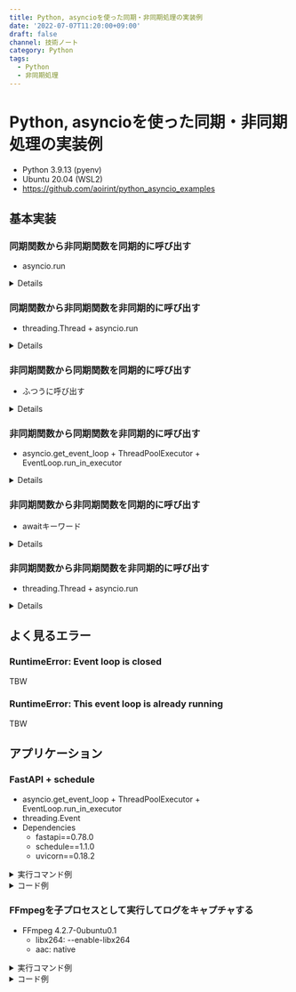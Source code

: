 ```yaml
---
title: Python, asyncioを使った同期・非同期処理の実装例
date: '2022-07-07T11:20:00+09:00'
draft: false
channel: 技術ノート
category: Python
tags:
  - Python
  - 非同期処理
---
```

# Python, asyncioを使った同期・非同期処理の実装例

- Python 3.9.13 (pyenv)
- Ubuntu 20.04 (WSL2)
- <https://github.com/aoirint/python_asyncio_examples>

## 基本実装

### 同期関数から非同期関数を同期的に呼び出す
- asyncio.run

<details>

```python
import asyncio
import time

def main():
  async def func():
    await asyncio.sleep(3)
    print('func exited') # 1

  asyncio.run(func())

  time.sleep(1)
  print('main exited') # 2

main()

print('exited') # 3
```

</details>

### 同期関数から非同期関数を非同期的に呼び出す
- threading.Thread + asyncio.run

<details>

```python
import asyncio
from concurrent.futures import ThreadPoolExecutor
import threading
import time

def main():
  async def func():
    await asyncio.sleep(3)
    print('func exited') # 3

  thread = threading.Thread(target=lambda: asyncio.run(func()))
  thread.start()

  time.sleep(1)
  print('main exited') # 1

main()

print('exited') # 2
```

</details>

### 非同期関数から同期関数を同期的に呼び出す
- ふつうに呼び出す

<details>

```python
import asyncio
import time

async def main():
  def func():
    time.sleep(3)
    print('func exited') # 1

  func()

  await asyncio.sleep(1)
  print('main exited') # 2

asyncio.run(main())

print('exited') # 3
```

</details>

### 非同期関数から同期関数を非同期的に呼び出す
- asyncio.get_event_loop + ThreadPoolExecutor + EventLoop.run_in_executor

<details>

```python
import asyncio
from concurrent.futures import ThreadPoolExecutor
import time

async def main():
  def func():
    time.sleep(3)
    print('func exited') # 3

  loop = asyncio.get_event_loop()
  executor = ThreadPoolExecutor()
  loop.run_in_executor(executor, func)

  await asyncio.sleep(1)
  print('main exited') # 1

asyncio.run(main())

print('exited') # 2
```

</details>

### 非同期関数から非同期関数を同期的に呼び出す
- awaitキーワード

<details>

```python
import asyncio

async def main():
  async def func():
    await asyncio.sleep(3)
    print('func exited') # 1

  await func()

  await asyncio.sleep(1)
  print('main exited') # 2

asyncio.run(main())

print('exited') # 3
```

</details>

### 非同期関数から非同期関数を非同期的に呼び出す
- threading.Thread + asyncio.run

<details>

```python
import asyncio
import threading

async def main():
  async def func():
    await asyncio.sleep(3)
    print('func exited') # 3

  thread = threading.Thread(target=lambda: asyncio.run(func()))
  thread.start()

  await asyncio.sleep(1)
  print('main exited') # 1

asyncio.run(main())

print('exited') # 2
```

</details>


## よく見るエラー

### RuntimeError: Event loop is closed
TBW

### RuntimeError: This event loop is already running
TBW


## アプリケーション

### FastAPI + schedule
- asyncio.get_event_loop + ThreadPoolExecutor + EventLoop.run_in_executor
- threading.Event
- Dependencies
  - fastapi==0.78.0
  - schedule==1.1.0
  - uvicorn==0.18.2

<details>
<summary>実行コマンド例</summary>

```shell
uvicorn fastapi_schedule:app
```

</details>

<details>
<summary>コード例</summary>

```python
import time
import threading
import asyncio
from concurrent.futures import ThreadPoolExecutor
import schedule
from fastapi import FastAPI

app = FastAPI()
schedule_event = threading.Event()

@app.on_event('startup')
async def startup_schedule():
  loop = asyncio.get_event_loop()
  executor = ThreadPoolExecutor()

  def loop_schedule(event):
    while True:
      if event.is_set():
        break
      schedule.run_pending()
      time.sleep(1)

    print('run all existing scheduled jobs')
    schedule.run_all()

    print('exit schedule')

  loop.run_in_executor(executor, loop_schedule, schedule_event)

  schedule.every(1).second.do(lambda: print('tick'))

@app.on_event('shutdown')
async def shutdown_schedule():
  schedule_event.set()
```

</details>


### FFmpegを子プロセスとして実行してログをキャプチャする
- FFmpeg 4.2.7-0ubuntu0.1
  - libx264: --enable-libx264
  - aac: native

<details>
<summary>実行コマンド例</summary>

```shell
python3 ffmpeg_async.py a.mp4 b.mp4
```

</details>

<details>
<summary>コード例</summary>

```python
from asyncio import create_subprocess_exec
import asyncio
from concurrent.futures import ThreadPoolExecutor
from pathlib import Path
import tempfile
import time

async def main(
  input_video_path: Path,
  output_video_path: Path,
):
  output_video_path.parent.mkdir(exist_ok=True, parents=True)

  vcodec: str = 'libx264'
  acodec: str = 'aac'

  report_tempfile = tempfile.NamedTemporaryFile(mode='w+', encoding='utf-8')
  report_loglevel = 32 # 32: info, 48: debug
  report = f'file={report_tempfile.name}:level={report_loglevel}'

  command = [
    'ffmpeg',
    '-nostdin',
    '-i',
    str(input_video_path),
    '-vcodec',
    vcodec,
    '-acodec',
    acodec,
    '-map',
    '0',
    '-report',
    str(output_video_path),
  ]

  proc = await create_subprocess_exec(
    command[0],
    *command[1:],
    env={
      'FFREPORT': report,
    },
  )

  loop = asyncio.get_event_loop()
  executor = ThreadPoolExecutor()

  report_lines = []
  def read_report(report_file):
    report_file.seek(0)
    while True:
        line = report_file.readline()
        if len(line) == 0: # EOF
          if proc.returncode is not None: # process closed and EOF
            break
          time.sleep(0.1)
          continue # for next line written
        if line.endswith('\n'):
          line = line[:-1] # strip linebreak
        report_lines.append(line)
        print(f'REPORT: {line}', flush=True)
    print('report closed') # closed when process exited

  loop.run_in_executor(executor, read_report, report_tempfile)

  returncode = await proc.wait()
  # stdout, stderr may be not closed
  print(f'exited {returncode}')

  # here, report_lines: ffmpeg log

if __name__ == '__main__':
  import argparse
  parser = argparse.ArgumentParser()
  parser.add_argument('input', type=str)
  parser.add_argument('output', type=str)
  args = parser.parse_args()

  input_video_path = Path(args.input)
  output_video_path = Path(args.output)

  asyncio.run(main(
    input_video_path=input_video_path,
    output_video_path=output_video_path,
  ))
```

</details>
